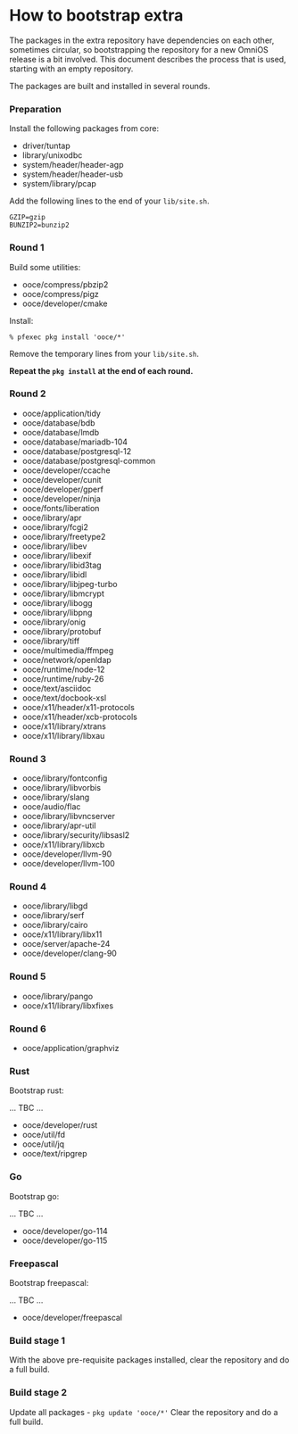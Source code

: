 
# How to bootstrap extra

The packages in the extra repository have dependencies on each other,
sometimes circular, so bootstrapping the repository for a new OmniOS
release is a bit involved. This document describes the process that is
used, starting with an empty repository.

The packages are built and installed in several rounds.

### Preparation

Install the following packages from core:

* driver/tuntap
* library/unixodbc
* system/header/header-agp
* system/header/header-usb
* system/library/pcap

Add the following lines to the end of your `lib/site.sh`.

```
GZIP=gzip
BUNZIP2=bunzip2
```

### Round 1

Build some utilities:

* ooce/compress/pbzip2
* ooce/compress/pigz
* ooce/developer/cmake

Install:

```terminal
% pfexec pkg install 'ooce/*'
```

Remove the temporary lines from your `lib/site.sh`.

__Repeat the `pkg install` at the end of each round.__

### Round 2

* ooce/application/tidy
* ooce/database/bdb
* ooce/database/lmdb
* ooce/database/mariadb-104
* ooce/database/postgresql-12
* ooce/database/postgresql-common
* ooce/developer/ccache
* ooce/developer/cunit
* ooce/developer/gperf
* ooce/developer/ninja
* ooce/fonts/liberation
* ooce/library/apr
* ooce/library/fcgi2
* ooce/library/freetype2
* ooce/library/libev
* ooce/library/libexif
* ooce/library/libid3tag
* ooce/library/libidl
* ooce/library/libjpeg-turbo
* ooce/library/libmcrypt
* ooce/library/libogg
* ooce/library/libpng
* ooce/library/onig
* ooce/library/protobuf
* ooce/library/tiff
* ooce/multimedia/ffmpeg
* ooce/network/openldap
* ooce/runtime/node-12
* ooce/runtime/ruby-26
* ooce/text/asciidoc
* ooce/text/docbook-xsl
* ooce/x11/header/x11-protocols
* ooce/x11/header/xcb-protocols
* ooce/x11/library/xtrans
* ooce/x11/library/libxau

### Round 3

* ooce/library/fontconfig
* ooce/library/libvorbis
* ooce/library/slang
* ooce/audio/flac
* ooce/library/libvncserver
* ooce/library/apr-util
* ooce/library/security/libsasl2
* ooce/x11/library/libxcb
* ooce/developer/llvm-90
* ooce/developer/llvm-100

### Round 4

* ooce/library/libgd
* ooce/library/serf
* ooce/library/cairo
* ooce/x11/library/libx11
* ooce/server/apache-24
* ooce/developer/clang-90

### Round 5

* ooce/library/pango
* ooce/x11/library/libxfixes

### Round 6

* ooce/application/graphviz

### Rust

Bootstrap rust:

... TBC ...

* ooce/developer/rust
* ooce/util/fd
* ooce/util/jq
* ooce/text/ripgrep

### Go

Bootstrap go:

... TBC ...

* ooce/developer/go-114
* ooce/developer/go-115

### Freepascal

Bootstrap freepascal:

... TBC ...

* ooce/developer/freepascal

### Build stage 1

With the above pre-requisite packages installed, clear the repository and
do a full build.

### Build stage 2

Update all packages - `pkg update 'ooce/*'`
Clear the repository and do a full build.

